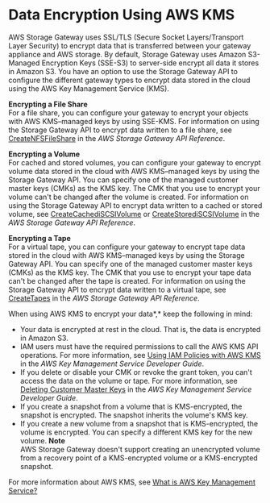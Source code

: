 # Data Encryption Using AWS KMS<a name="encryption"></a>

AWS Storage Gateway uses SSL/TLS \(Secure Socket Layers/Transport Layer Security\) to encrypt data that is transferred between your gateway appliance and AWS storage\. By default, Storage Gateway uses Amazon S3\-Managed Encryption Keys \(SSE\-S3\) to server\-side encrypt all data it stores in Amazon S3\. You have an option to use the Storage Gateway API to configure the different gateway types to encrypt data stored in the cloud using the AWS Key Management Service \(KMS\)\.

**Encrypting a File Share**  
For a file share, you can configure your gateway to encrypt your objects with AWS KMS–managed keys by using SSE\-KMS\. For information on using the Storage Gateway API to encrypt data written to a file share, see [CreateNFSFileShare](https://docs.aws.amazon.com/storagegateway/latest/APIReference/API_CreateNFSFileShare.html) in the *AWS Storage Gateway API Reference*\.

**Encrypting a Volume**  
For cached and stored volumes, you can configure your gateway to encrypt volume data stored in the cloud with AWS KMS–managed keys by using the Storage Gateway API\. You can specify one of the managed customer master keys \(CMKs\) as the KMS key\. The CMK that you use to encrypt your volume can't be changed after the volume is created\. For information on using the Storage Gateway API to encrypt data written to a cached or stored volume, see [CreateCachediSCSIVolume](https://docs.aws.amazon.com/storagegateway/latest/APIReference/API_CreateCachediSCSIVolume.html) or [CreateStorediSCSIVolume](https://docs.aws.amazon.com/storagegateway/latest/APIReference/API_CreateStorediSCSIVolume.html) in the *AWS Storage Gateway API Reference*\.

**Encrypting a Tape**  
For a virtual tape, you can configure your gateway to encrypt tape data stored in the cloud with AWS KMS–managed keys by using the Storage Gateway API\. You can specify one of the managed customer master keys \(CMKs\) as the KMS key\. The CMK that you use to encrypt your tape data can't be changed after the tape is created\. For information on using the Storage Gateway API to encrypt data written to a virtual tape, see [CreateTapes](https://docs.aws.amazon.com/storagegateway/latest/APIReference/API_CreateTapes.html) in the *AWS Storage Gateway API Reference*\.

When using AWS KMS to encrypt your data*,* keep the following in mind:
+ Your data is encrypted at rest in the cloud\. That is, the data is encrypted in Amazon S3\.
+ IAM users must have the required permissions to call the AWS KMS API operations\. For more information, see [Using IAM Policies with AWS KMS](https://docs.aws.amazon.com/kms/latest/developerguide/iam-policies.html) in the *AWS Key Management Service Developer Guide*\.
+ If you delete or disable your CMK or revoke the grant token, you can't access the data on the volume or tape\. For more information, see [Deleting Customer Master Keys](https://docs.aws.amazon.com/kms/latest/developerguide/deleting-keys.html) in the *AWS Key Management Service Developer Guide*\.
+ If you create a snapshot from a volume that is KMS\-encrypted, the snapshot is encrypted\. The snapshot inherits the volume's KMS key\.
+ If you create a new volume from a snapshot that is KMS\-encrypted, the volume is encrypted\. You can specify a different KMS key for the new volume\. 
**Note**  
AWS Storage Gateway doesn't support creating an unencrypted volume from a recovery point of a KMS\-encrypted volume or a KMS\-encrypted snapshot\.

For more information about AWS KMS, see [What is AWS Key Management Service?](https://docs.aws.amazon.com/kms/latest/developerguide/overview.html)